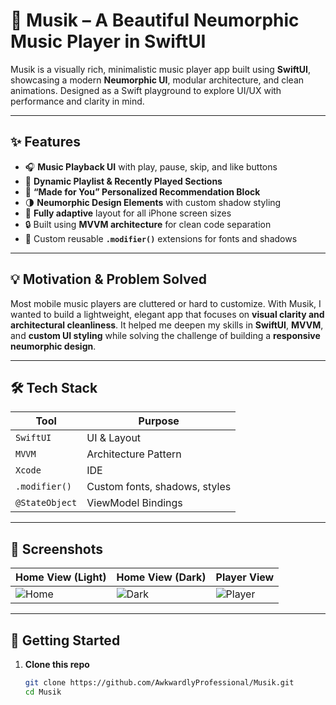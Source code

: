 # 🎵 Musik – A Beautiful Neumorphic Music Player in SwiftUI

Musik is a visually rich, minimalistic music player app built using **SwiftUI**, showcasing a modern **Neumorphic UI**, modular architecture, and clean animations. Designed as a Swift playground to explore UI/UX with performance and clarity in mind.

---

## ✨ Features

- 🎧 **Music Playback UI** with play, pause, skip, and like buttons
- 📀 **Dynamic Playlist & Recently Played Sections**
- 👤 **“Made for You” Personalized Recommendation Block**
- 🌗 **Neumorphic Design Elements** with custom shadow styling
- 📱 **Fully adaptive** layout for all iPhone screen sizes
- 🔒 Built using **MVVM architecture** for clean code separation
- 🧩 Custom reusable **`.modifier()`** extensions for fonts and shadows

---

## 💡 Motivation & Problem Solved

Most mobile music players are cluttered or hard to customize. With Musik, I wanted to build a lightweight, elegant app that focuses on **visual clarity and architectural cleanliness**. It helped me deepen my skills in **SwiftUI**, **MVVM**, and **custom UI styling** while solving the challenge of building a **responsive neumorphic design**.

---

## 🛠️ Tech Stack

| Tool           | Purpose                        |
|----------------|--------------------------------|
| `SwiftUI`      | UI & Layout                    |
| `MVVM`         | Architecture Pattern           |
| `Xcode`        | IDE                            |
| `.modifier()`  | Custom fonts, shadows, styles  |
| `@StateObject` | ViewModel Bindings             |

---

## 📸 Screenshots

| Home View (Light) | Home View (Dark) | Player View |
|-------------------|------------------|-------------|
| ![Home]([asset/Home.png](https://github.com/AwkwardlyProfessional/Musik/blob/main/assest/Home.png)) | ![Dark]([asset/Homeviewdark.png](https://github.com/AwkwardlyProfessional/Musik/blob/main/assest/Homeviewdark.png)) | ![Player]([asset/player.png](https://github.com/AwkwardlyProfessional/Musik/blob/main/assest/player.png)) |

---

## 🚀 Getting Started

1. **Clone this repo**
   ```bash
   git clone https://github.com/AwkwardlyProfessional/Musik.git
   cd Musik
